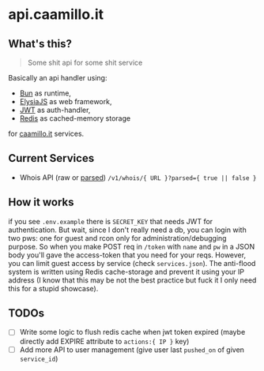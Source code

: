# api.caamillo.it

## What's this?

> Some shit api for some shit service

Basically an api handler using:
- [Bun](https://bun.sh/) as runtime,
- [ElysiaJS](https://elysiajs.com/) as web framework,
- [JWT](https://jwt.io/) as auth-handler,
- [Redis](https://redis.io/) as cached-memory storage 

for [caamillo.it](https://caamillo.it) services.

## Current Services

- Whois API (raw or [parsed]()) `/v1/whois/{ URL }?parsed={ true || false }`
  
## How it works
if you see `.env.example` there is `SECRET_KEY` that needs JWT for authentication. But wait, since I don't really need a db, you can login with two pws: one for guest and rcon only for administration/debugging purpose. So when you make POST req in `/token` with `name` and `pw` in a JSON body you'll gave the access-token that you need for your reqs. However, you can limit guest access by service (check `services.json`). The anti-flood system is written using Redis cache-storage and prevent it using your IP address (I know that this may be not the best practice but fuck it I only need this for a stupid showcase).


## TODOs

- [ ] Write some logic to flush redis cache when jwt token expired (maybe directly add EXPIRE attribute to `actions:{ IP }` key)
- [ ] Add more API to user management (give user last `pushed_on` of given `service_id`)